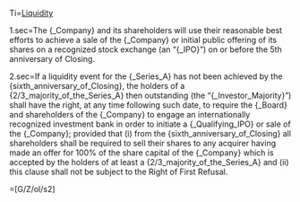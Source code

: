 Ti=<a href="https://thegalionproject.com/term-sheet#part-liquidity">Liquidity</a>


1.sec=The {_Company} and its shareholders will use their reasonable best efforts to achieve a sale of the {_Company} or initial public offering of its shares on a recognized stock exchange (an “{_IPO}”) on or before the 5th anniversary of Closing.

2.sec=If a liquidity event for the {_Series_A} has not been achieved by the {sixth_anniversary_of_Closing}, the holders of a {2/3_majority_of_the_Series_A} then outstanding (the “{_Investor_Majority}”) shall have the right, at any time following such date, to require the {_Board} and shareholders of the {_Company} to engage an internationally recognized investment bank in order to initiate a {_Qualifying_IPO} or sale of the {_Company}; provided  that (i) from the {sixth_anniversary_of_Closing} all shareholders shall be required to sell their shares to any acquirer having made an offer for 100% of the share capital of the {_Company} which is accepted by the holders of at least a {2/3_majority_of_the_Series_A} and (ii) this clause shall not be subject to the Right of First Refusal. 

=[G/Z/ol/s2]

